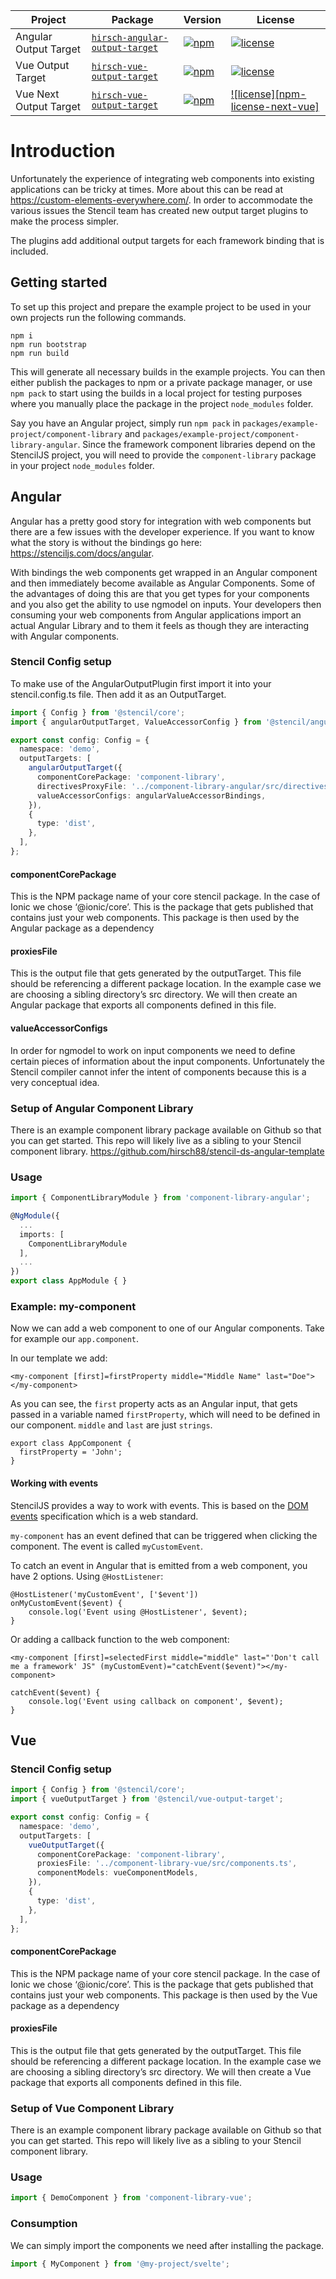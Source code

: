 | Project                | Package                                                                                      | Version                                              | License                                                    |
| ---------------------- | -------------------------------------------------------------------------------------------- | ---------------------------------------------------- | ---------------------------------------------------------- |
| Angular Output Target  | [`hirsch-angular-output-target`](https://www.npmjs.com/package/hirsch-angular-output-target) | [![npm][npm-badge-angular]][npm-badge-angular-url]   | [![license][npm-license-angular]][npm-license-angular-url] |
| Vue Output Target      | [`hirsch-vue-output-target`](https://www.npmjs.com/package/hirsch-vue-output-target)         | [![npm][npm-badge-vue]][npm-badge-vue-url]           | [![license][npm-license-vue]][npm-license-vue-next-url]    |
| Vue Next Output Target | [`hirsch-vue-output-target`](https://www.npmjs.com/package/hirsch-vue-next-output-target)    | [![npm][npm-badge-vue-next]][npm-badge-vue-next-url] | [![license][npm-license-next-vue]][npm-license-vue-url]    |

# Introduction

Unfortunately the experience of integrating web components into existing applications can be tricky at times. More about this can be read at https://custom-elements-everywhere.com/. In order to accommodate the various issues the Stencil team has created new output target plugins to make the process simpler.

The plugins add additional output targets for each framework binding that is included.

## Getting started

To set up this project and prepare the example project to be used in your own projects run the following commands.

```
npm i
npm run bootstrap
npm run build
```

This will generate all necessary builds in the example projects. You can then either publish the packages to npm or a private package manager, or use `npm pack` to start using the builds in a local project for testing purposes where you manually place the package in the project `node_modules` folder.

Say you have an Angular project, simply run `npm pack` in `packages/example-project/component-library` and `packages/example-project/component-library-angular`. Since the framework component libraries depend on the StencilJS project, you will need to provide the `component-library` package in your project `node_modules` folder.

## Angular

Angular has a pretty good story for integration with web components but there are a few issues with the developer experience. If you want to know what the story is without the bindings go here: https://stenciljs.com/docs/angular.

With bindings the web components get wrapped in an Angular component and then immediately become available as Angular Components. Some of the advantages of doing this are that you get types for your components and you also get the ability to use ngmodel on inputs. Your developers then consuming your web components from Angular applications import an actual Angular Library and to them it feels as though they are interacting with Angular components.

### Stencil Config setup

To make use of the AngularOutputPlugin first import it into your stencil.config.ts file. Then add it as an OutputTarget.

```ts
import { Config } from '@stencil/core';
import { angularOutputTarget, ValueAccessorConfig } from '@stencil/angular-output-target';

export const config: Config = {
  namespace: 'demo',
  outputTargets: [
    angularOutputTarget({
      componentCorePackage: 'component-library',
      directivesProxyFile: '../component-library-angular/src/directives/proxies.ts',
      valueAccessorConfigs: angularValueAccessorBindings,
    }),
    {
      type: 'dist',
    },
  ],
};
```

#### componentCorePackage

This is the NPM package name of your core stencil package. In the case of Ionic we chose ‘@ionic/core’. This is the package that gets published that contains just your web components. This package is then used by the Angular package as a dependency

#### proxiesFile

This is the output file that gets generated by the outputTarget. This file should be referencing a different package location. In the example case we are choosing a sibling directory’s src directory. We will then create an Angular package that exports all components defined in this file.

#### valueAccessorConfigs

In order for ngmodel to work on input components we need to define certain pieces of information about the input components. Unfortunately the Stencil compiler cannot infer the intent of components because this is a very conceptual idea.

### Setup of Angular Component Library

There is an example component library package available on Github so that you can get started. This repo will likely live as a sibling to your Stencil component library. https://github.com/hirsch88/stencil-ds-angular-template

### Usage

```ts
import { ComponentLibraryModule } from 'component-library-angular';

@NgModule({
  ...
  imports: [
    ComponentLibraryModule
  ],
  ...
})
export class AppModule { }
```

### Example: my-component

Now we can add a web component to one of our Angular components. Take for example our `app.component`.

In our template we add:

```
<my-component [first]=firstProperty middle="Middle Name" last="Doe"></my-component>
```

As you can see, the `first` property acts as an Angular input, that gets passed in a variable named `firstProperty`, which will need to be defined in our component. `middle` and `last` are just `strings`.

```
export class AppComponent {
  firstProperty = 'John';
}
```

#### Working with events

StencilJS provides a way to work with events. This is based on the [DOM events](https://developer.mozilla.org/en-US/docs/Learn/JavaScript/Building_blocks/Events) specification which is a web standard.

`my-component` has an event defined that can be triggered when clicking the component. The event is called `myCustomEvent`.

To catch an event in Angular that is emitted from a web component, you have 2 options. Using `@HostListener`:

```
@HostListener('myCustomEvent', ['$event'])
onMyCustomEvent($event) {
    console.log('Event using @HostListener', $event);
}
```

Or adding a callback function to the web component:

```
<my-component [first]=selectedFirst middle="middle" last="'Don't call me a framework' JS" (myCustomEvent)="catchEvent($event)"></my-component>

catchEvent($event) {
    console.log('Event using callback on component', $event);
}
```

## Vue

### Stencil Config setup

```ts
import { Config } from '@stencil/core';
import { vueOutputTarget } from '@stencil/vue-output-target';

export const config: Config = {
  namespace: 'demo',
  outputTargets: [
    vueOutputTarget({
      componentCorePackage: 'component-library',
      proxiesFile: '../component-library-vue/src/components.ts',
      componentModels: vueComponentModels,
    }),
    {
      type: 'dist',
    },
  ],
};
```

#### componentCorePackage

This is the NPM package name of your core stencil package. In the case of Ionic we chose ‘@ionic/core’. This is the package that gets published that contains just your web components. This package is then used by the Vue package as a dependency

#### proxiesFile

This is the output file that gets generated by the outputTarget. This file should be referencing a different package location. In the example case we are choosing a sibling directory’s src directory. We will then create a Vue package that exports all components defined in this file.

### Setup of Vue Component Library

There is an example component library package available on Github so that you can get started. This repo will likely live as a sibling to your Stencil component library.

### Usage

```ts
import { DemoComponent } from 'component-library-vue';
```

### Consumption

We can simply import the components we need after installing the package.

```ts
import { MyComponent } from '@my-project/svelte';
```

[npm-badge-angular]: https://img.shields.io/npm/v/hirsch-angular-output-target.svg
[npm-badge-angular-url]: https://www.npmjs.com/package/hirsch-angular-output-target
[npm-license-angular ]: https://img.shields.io/npm/l/hirsch-angular-output-target.svg
[npm-license-angular-url]: https://github.com/hirsch88/stencil-ds-plugins/blob/master/packages/angular-output-target/LICENSE.md
[npm-badge-vue]: https://img.shields.io/npm/v/hirsch-vue-output-target.svg
[npm-badge-vue-url]: https://www.npmjs.com/package/hirsch-vue-output-target
[npm-license-vue ]: https://img.shields.io/npm/l/hirsch-vue-output-target.svg
[npm-license-vue-url]: https://github.com/hirsch88/stencil-ds-plugins/blob/master/packages/vue-output-target/LICENSE.md
[npm-badge-vue-next]: https://img.shields.io/npm/v/hirsch-vue-next-output-target.svg
[npm-badge-vue-next-url]: https://www.npmjs.com/package/hirsch-vue-next-output-target
[npm-license-vue-next ]: https://img.shields.io/npm/l/hirsch-vue-next-output-target.svg
[npm-license-vue-next-url]: https://github.com/hirsch88/stencil-ds-plugins/blob/master/packages/vue-next-output-target/LICENSE.md
